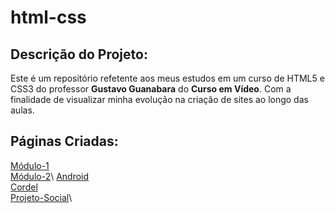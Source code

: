 # html-css


## Descrição do Projeto:
Este é um repositório refetente aos meus estudos em um curso de HTML5 e CSS3 do professor **Gustavo Guanabara** do **Curso em Vídeo**. Com a finalidade de visualizar minha evolução na criação de sites ao longo das aulas.


## Páginas Criadas:
[Módulo-1](https://gsvjacob.github.io/html-css/modulo1/)\
[Módulo-2](https://gsvjacob.github.io/html-css/modulo2/)\ 
[Android](https://gsvjacob.github.io/html-css/modulo2/desafio/desafio%20corrigido/)\
[Cordel](https://gsvjacob.github.io/html-css/modulo3/exercicios/desafio/index.html)\
[Projeto-Social](https://gsvjacob.github.io/html-css/modulo4/desafios/d001/index.html)\